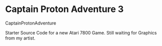 # Captain Proton Adventure 3     
CaptainProtonAdventure

Starter Source Code for a new Atari 7800 Game. Still waiting for Graphics from my artist. 
